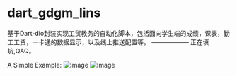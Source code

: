 # dart_gdgm_lins
基于Dart-dio封装实现工贸教务的自动化脚本，包括面向学生端的成绩，课表，勤工工资，一卡通的数据显示，以及线上推送配置等。
—————— 正在填坑,QAQ。

A Simple Example:
![image](https://cdn.jsdelivr.net/gh/luckinkhin/dart-gdgm-lins/cap-kbts.png)
![image](https://cdn.jsdelivr.net/gh/luckinkhin/dart-gdgm-lins/cap-xskb.png)
